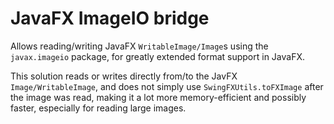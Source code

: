 JavaFX ImageIO bridge
=====================

Allows reading/writing JavaFX `WritableImage/Image`s using the `javax.imageio` package, for greatly extended format support in JavaFX.

This solution reads or writes directly from/to the JavFX `Image/WritableImage`, and does not simply use `SwingFXUtils.toFXImage` after the image was read, making it a lot more memory-efficient and possibly faster, especially for reading large images.
